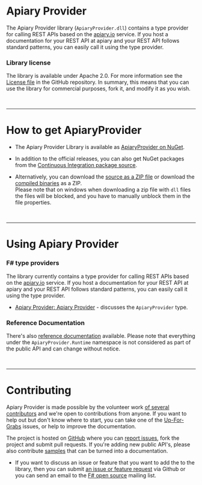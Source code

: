 Apiary Provider
================================

The Apiary Provider library (`ApiaryProvider.dll`) contains a type provider for calling REST APIs based on the
[apiary.io](http://apiary.io) service. If you host a documentation for your REST API
at apiary and your REST API follows standard patterns, you can easily call it using
the type provider.

### Library license

The library is available under Apache 2.0. For more information see the
[License file][license] in the GitHub repository. In summary, this means that you can
use the library for commercial purposes, fork it, and modify it as you wish.

<br/><hr/>

# How to get ApiaryProvider

* The Apiary Provider Library is available as <a href="https://nuget.org/packages/ApiaryProvider">ApiaryProvider on NuGet</a>.

* In addition to the official releases, you can also get NuGet packages from the [Continuous Integration package source](https://ci.appveyor.com/nuget/apiaryprovider-aq55sqnm25bh).

* Alternatively, you can download the [source as a ZIP file][source] or download the [compiled binaries][compiled] as a ZIP. <br /> Please note that on windows when downloading a zip file with `dll` files the files will be blocked, and you have to manually unblock them in the file properties.

<br/><hr/>

# Using Apiary Provider

### F# type providers

The library currently contains a type provider for calling REST APIs based on the
[apiary.io](http://apiary.io) service. If you host a documentation for your REST API
at apiary and your REST API follows standard patterns, you can easily call it using
the type provider.

 * [Apiary Provider: Apiary Provider](library/ApiaryProvider.html) - discusses
   the `ApiaryProvider` type.

### Reference Documentation

There's also [reference documentation](reference) available. Please note that everything under the `ApiaryProvider.Runtime` namespace is not considered as part of the public API and can change without notice.

<br/><hr/>

# Contributing

Apiary Provider is made possible by the volunteer work [of several contributors](https://github.com/fsprojects/ApiaryProvider/graphs/contributors) and we're open to contributions from anyone. If you want to help out but don't know where to start, you can take one of the [Up-For-Grabs](https://github.com/fsprojects/ApiaryProvider/issues?labels=up-for-grabs&state=open) issues, or help to improve the documentation.

The project is hosted on [GitHub][gh] where you can [report issues][issues], fork
the project and submit pull requests. If you're adding new public API's, please also
contribute [samples][samples] that can be turned into a documentation.

 * If you want to discuss an issue or feature that you want to add the to the library,
   then you can submit [an issue or feature request][issues] via Github or you can
   send an email to the [F# open source][fsharp-oss] mailing list.

  [source]: https://github.com/fsprojects/ApiaryProvider/zipball/master
  [compiled]: https://github.com/fsprojects/ApiaryProvider/zipball/release
  [samples]: https://github.com/fsprojects/ApiaryProvider/tree/master/docs/content
  [gh]: https://github.com/fsprojects/ApiaryProvider
  [issues]: https://github.com/fsprojects/ApiaryProvider/issues
  [license]: https://github.com/fsprojects/ApiaryProvider/blob/master/LICENSE.md
  [fsharp-oss]: http://groups.google.com/group/fsharp-opensource
